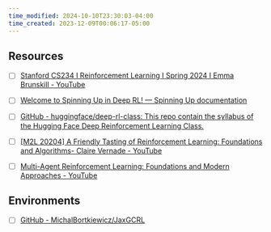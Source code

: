 ```yaml
---
time_modified: 2024-10-10T23:30:03-04:00
time_created: 2023-12-09T00:06:17-05:00
---
```




## Resources

- [ ] [Stanford CS234 I Reinforcement Learning I Spring 2024 I Emma Brunskill - YouTube](https://www.youtube.com/playlist?list=PLoROMvodv4rN4wG6Nk6sNpTEbuOSosZdX)
- [ ] [Welcome to Spinning Up in Deep RL! — Spinning Up documentation](https://spinningup.openai.com/en/latest/)
- [ ] [GitHub - huggingface/deep-rl-class: This repo contain the syllabus of the Hugging Face Deep Reinforcement Learning Class.](https://github.com/huggingface/deep-rl-class)
- [ ] [\[M2L 20204\] A Friendly Tasting of Reinforcement Learning: Foundations and Algorithms- Claire Vernade - YouTube](https://www.youtube.com/watch?v=mRND0rglJus)
- [ ] [Multi-Agent Reinforcement Learning: Foundations and Modern Approaches - YouTube](https://www.youtube.com/playlist?list=PLkoCa1tf0XjCU6GkAfRCkChOOSH6-JC_2)




## Environments

- [ ] [GitHub - MichalBortkiewicz/JaxGCRL](https://github.com/MichalBortkiewicz/JaxGCRL)